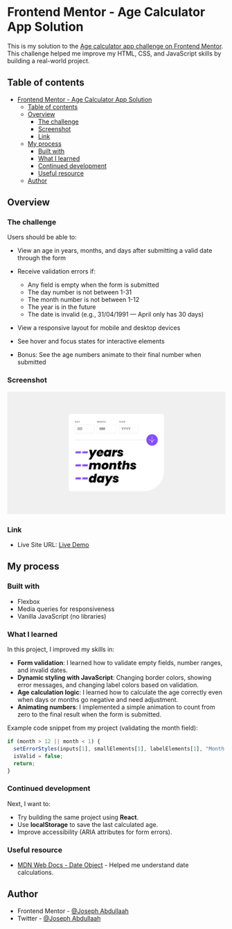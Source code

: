 # Frontend Mentor - Age Calculator App Solution

This is my solution to the [Age calculator app challenge on Frontend Mentor](https://www.frontendmentor.io/challenges/age-calculator-app-dF9DFFpj-Q). This challenge helped me improve my HTML, CSS, and JavaScript skills by building a real-world project.

## Table of contents

- [Frontend Mentor - Age Calculator App Solution](#frontend-mentor---age-calculator-app-solution)
  - [Table of contents](#table-of-contents)
  - [Overview](#overview)
    - [The challenge](#the-challenge)
    - [Screenshot](#screenshot)
    - [Link](#link)
  - [My process](#my-process)
    - [Built with](#built-with)
    - [What I learned](#what-i-learned)
    - [Continued development](#continued-development)
    - [Useful resource](#useful-resource)
  - [Author](#author)

## Overview

### The challenge

Users should be able to:

* View an age in years, months, and days after submitting a valid date through the form
* Receive validation errors if:

  * Any field is empty when the form is submitted
  * The day number is not between 1-31
  * The month number is not between 1-12
  * The year is in the future
  * The date is invalid (e.g., 31/04/1991 — April only has 30 days)
* View a responsive layout for mobile and desktop devices
* See hover and focus states for interactive elements
* Bonus: See the age numbers animate to their final number when submitted

### Screenshot

![Age Calculator Screenshot](./screenshot/age%20calculator%20screenshot.png)

### Link


* Live Site URL: [Live Demo]()

## My process

### Built with


* Flexbox
* Media queries for responsiveness
* Vanilla JavaScript (no libraries)

### What I learned

In this project, I improved my skills in:

* **Form validation**: I learned how to validate empty fields, number ranges, and invalid dates.
* **Dynamic styling with JavaScript**: Changing border colors, showing error messages, and changing label colors based on validation.
* **Age calculation logic**: I learned how to calculate the age correctly even when days or months go negative and need adjustment.
* **Animating numbers**: I implemented a simple animation to count from zero to the final result when the form is submitted.

Example code snippet from my project (validating the month field):

```js
if (month > 12 || month < 1) {
  setErrorStyles(inputs[1], smallElements[1], labelElements[1], "Month must be between 1 and 12");
  isValid = false;
  return;
}
```

### Continued development

Next, I want to:

* Try building the same project using **React**.
* Use **localStorage** to save the last calculated age.
* Improve accessibility (ARIA attributes for form errors).

### Useful resource

* [MDN Web Docs - Date Object](https://developer.mozilla.org/en-US/docs/Web/JavaScript/Reference/Global_Objects/Date) - Helped me understand date calculations.


## Author


* Frontend Mentor - [@Joseph Abdullaah](https://www.frontendmentor.io/profile/Joseph-Abdullaah)
* Twitter - [@Joseph Abdullaah](https://x.com/JosephAbdullaah)
